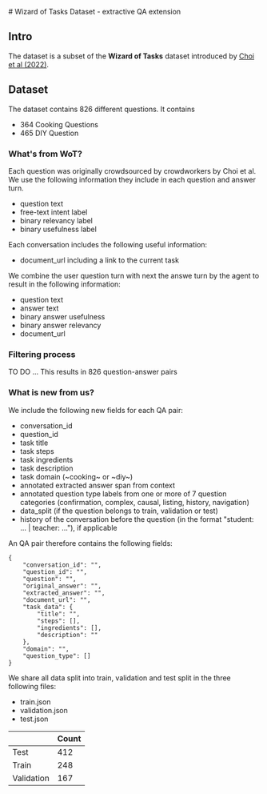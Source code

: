 # Wizard of Tasks Dataset - extractive QA extension

## Intro

The dataset is a subset of the **Wizard of Tasks** dataset introduced by [Choi et al (2022)](https://aclanthology.org/2022.coling-1.310.pdf).

## Dataset

The dataset contains 826 different questions. It contains 
- 364 Cooking Questions
- 465 DIY Question

### What's from WoT?
Each question was originally crowdsourced by crowdworkers by Choi et al. We use the following information they include in each question and answer turn.
- question text
- free-text intent label
- binary relevancy label
- binary usefulness label

Each conversation includes the following useful information:
- document_url including a link to the current task

We combine the user question turn with next the answe turn by the agent to result in the following information:
- question text
- answer text
- binary answer usefulness
- binary answer relevancy
- document_url

### Filtering process

TO DO
... This results in 826 question-answer pairs

### What is new from us?

We include the following new fields for each QA pair:
- conversation_id
- question_id
- task title
- task steps
- task ingredients
- task description
- task domain (~cooking~ or ~diy~)
- annotated extracted answer span from context
- annotated question type labels from one or more of 7 question categories (confirmation, complex, causal, listing, history, navigation)
- data_split (if the question belongs to train, validation or test)
- history of the conversation before the question (in the format "student: ... | teacher: ..."), if applicable


An QA pair therefore contains the following fields:
```
{
    "conversation_id": "",
    "question_id": "",
    "question": "",
    "original_answer": "",
    "extracted_answer": "",
    "document_url": "",
    "task_data": {
        "title": "",
        "steps": [],
        "ingredients": [],
        "description": ""
    },
    "domain": "",
    "question_type": []
}
```

We share all data split into train, validation and test split in the three following files:
- train.json
- validation.json
- test.json

|          | Count |
|----------|-------|
| Test     | 412   |
| Train    | 248   |
| Validation | 167 |